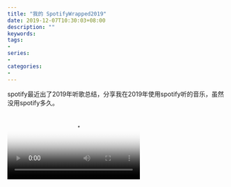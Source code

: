 ```yaml
---
title: "我的 SpotifyWrapped2019"
date: 2019-12-07T10:30:03+08:00
description: ""
keywords:
tags:
-
series:
-
categories:
-
---
```


spotify最近出了2019年听歌总结，分享我在2019年使用spotify听的音乐，虽然没用spotify多久。

<video id="video" controls="" preload="true" poster="https://betterme.xin/images/2019spotify.png">
      <source id="mp4" src="https://betterme.xin/video/SpotifyWrapped2019.mp4"  type="video/mp4">
</video>
